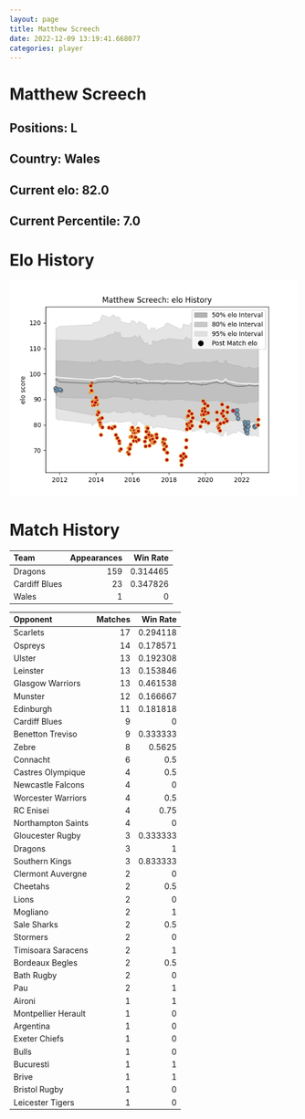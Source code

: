 ```yaml
---  
layout: page  
title: Matthew Screech  
date: 2022-12-09 13:19:41.668077  
categories: player  
---
```

# Matthew Screech

## Positions: L

## Country: Wales

## Current elo: 82.0

## Current Percentile: 7.0

# Elo History


![elo history](history_MatthewScreech.png)
# Match History


| Team          |   Appearances |   Win Rate |
|:--------------|--------------:|-----------:|
| Dragons       |           159 |   0.314465 |
| Cardiff Blues |            23 |   0.347826 |
| Wales         |             1 |   0        |

| Opponent            |   Matches |   Win Rate |
|:--------------------|----------:|-----------:|
| Scarlets            |        17 |   0.294118 |
| Ospreys             |        14 |   0.178571 |
| Ulster              |        13 |   0.192308 |
| Leinster            |        13 |   0.153846 |
| Glasgow Warriors    |        13 |   0.461538 |
| Munster             |        12 |   0.166667 |
| Edinburgh           |        11 |   0.181818 |
| Cardiff Blues       |         9 |   0        |
| Benetton Treviso    |         9 |   0.333333 |
| Zebre               |         8 |   0.5625   |
| Connacht            |         6 |   0.5      |
| Castres Olympique   |         4 |   0.5      |
| Newcastle Falcons   |         4 |   0        |
| Worcester Warriors  |         4 |   0.5      |
| RC Enisei           |         4 |   0.75     |
| Northampton Saints  |         4 |   0        |
| Gloucester Rugby    |         3 |   0.333333 |
| Dragons             |         3 |   1        |
| Southern Kings      |         3 |   0.833333 |
| Clermont Auvergne   |         2 |   0        |
| Cheetahs            |         2 |   0.5      |
| Lions               |         2 |   0        |
| Mogliano            |         2 |   1        |
| Sale Sharks         |         2 |   0.5      |
| Stormers            |         2 |   0        |
| Timisoara Saracens  |         2 |   1        |
| Bordeaux Begles     |         2 |   0.5      |
| Bath Rugby          |         2 |   0        |
| Pau                 |         2 |   1        |
| Aironi              |         1 |   1        |
| Montpellier Herault |         1 |   0        |
| Argentina           |         1 |   0        |
| Exeter Chiefs       |         1 |   0        |
| Bulls               |         1 |   0        |
| Bucuresti           |         1 |   1        |
| Brive               |         1 |   1        |
| Bristol Rugby       |         1 |   0        |
| Leicester Tigers    |         1 |   0        |